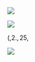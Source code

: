 ![](https://www.nta.go.jp/tmp/00b69cb1-6a3d-426b-9da4-5caa2f299587/images/1331f9c64bb42168584f42a9de21b8541135a2fb78e64f2d3193dc556739e0db.jpg)

![](https://www.nta.go.jp/tmp/00b69cb1-6a3d-426b-9da4-5caa2f299587/images/df10dcfdbc90ba70445ba33568cb9801bfa19333a79492a5c0d4e6607eb77c65.jpg)

$(,2.,25,%$

![](https://www.nta.go.jp/tmp/00b69cb1-6a3d-426b-9da4-5caa2f299587/images/677bc769bb66dea8d6a9cd0f3fe44ee6e13be670c76e00b6352ef6700b597763.jpg)